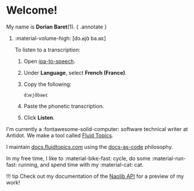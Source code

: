 # Welcome!

My name is **Dorian Baret**(1).
{ .annotate }

1.  :material-volume-high: <span class="phonetics">[dɔ.ʁjɑ̃ ba.ʁɛ]</span>

    To listen to a transcription:

    1. Open [ipa-to-speech](https://www.antvaset.com/ipa-to-speech).
    2. Under **Language**, select **French (France)**.
    3. Copy the following:
        
        ```
        dɔʁjɑ̃baʁɛ
        ```

    4. Paste the phonetic transcription.
    5. Click **Listen**.

I'm currently a <span class="do_not_break">:fontawesome-solid-computer: software</span> technical writer at Antidot. We make a tool called [Fluid&nbsp;Topics](https://www.fluidtopics.com/).

I maintain [docs.fluidtopics.com](https://docs.fluidtopics.com/) using the [docs-as-code](about.md) philosophy.

In my free time, I like to <span id="bikeHover" class="do_not_break">:material-bike-fast: cycle</span>, do some <span class="do_not_break">:material-run-fast: running</span>, and spend time with my <span id="catHover" class="do_not_break">:material-cat: cat</span>.

!!! tip
    Check out my documentation of the [Naolib API](naolib_api.md) for a preview of my work!

<!-- Script section -->
<script src="../javascripts/image_hover.js"></script>
